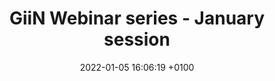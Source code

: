 ---
title:  "GiiN Webinar series - January session"
layout: webinar
date:   2022-01-05 16:06:19 +0100
talkdate: 2022-01-11
categories: webinar
speakers:
  - name: Karlene Cimprich
    title: PhD
    institute: Stanford University School of Medicine
    nation: USA
    talk: "RNA Meets DNA: Dangerous Liaisons in the Genome"
    pic: /assets/speakers/2022/01/cimprich.jpg
    bio: "Karlene Cimprich is a Professor at Stanford University in the Department of Chemical and Systems Biology.  She received her PhD in chemistry from Harvard University and remained at Harvard for her postdoctoral work with Stuart Schreiber where she cloned and began to study the checkpoint kinase, ATR.  Her lab is interested in many aspects of genome instability, particularly as they relate to DNA replication. She seeks to understand the impact of replication stress signaling and DNA damage tolerance pathways on genome instability as well as the genome instability resulting from interactions between replication and transcription. Her work has also established the central importance of DNA-RNA hybrids or R-loops as a major endogenous source of replication stress and genome instability.  Dr. Cimprich serves on several editorial boards, has organized a number of international meetings and is a recipient of numerous awards.  Most recently she has been recognized as an AAAS fellow and an American Cancer Society Research Professor."
    website: https://cimprich.stanford.edu/
    pubmed: https://pubmed.ncbi.nlm.nih.gov/?term=Cimprich+K&sort=date
  - name: Dana Branzei
    title: PhD
    institute: IFOM
    nation: Italy
    talk: "Replication-associated DNA repair and genome integrity"
    pic: /assets/speakers/2022/01/branzei.jpg
    bio: "Originally from Iaşi, Romania, Dana received her bachelor’s degree in pharmaceutical sciences and a master’s degree in molecular and cellular biology from Tohoku University in Sendai, Japan. For her PhD, she joined the lab of Takemi Enomoto to work on DNA replication and recombination in budding yeast. After a short postdoc with Kunihiro Ohta at the RIKEN laboratory in Wako (Japan), Dana took a position as a staff scientist with Marco Foiani at the Institute FIRC of Molecular Oncology (IFOM) in Milan, Italy. There, she became a junior group leader in 2008 and tenured principal investigator in 2013. From 2019, Dana is also a principal investigator at the Institute of Molecular Genetics (IGM) at CNR in Pavia. Dana was elected a member of EMBO in 2016 and has been the recipient of both a European Research Council (ERC) starting grant and an ERC consolidator grant. Her lab is interested in the mechanistic interplay of DNA damage response and chromosome structure during replication and beyond."
    website: https://www.ifom.eu/en/cancer-research/research-labs/research-lab-branzei.php
    pubmed: https://pubmed.ncbi.nlm.nih.gov/?term=Branzei+D&sort=date
chairs:
  - name: Marco Saponaro
    institute: Institute of Cancer and Genomic Sciences, University of Birmingham, UK
  - name: Michela Di Virgilio
    institute: Max-Delbruck Center for Molecular Medicine, Berlin, Germany
---